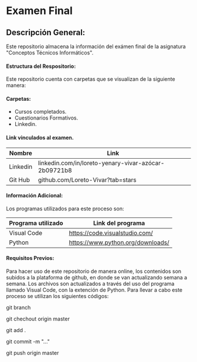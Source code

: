 # Examen Final

## Descripción General:
Este repositorio almacena la información del exámen final de la asignatura "Conceptos Técnicos Informáticos".

#### Estructura del Respositorio:
Este repositorio cuenta con carpetas que se visualizan de la siguiente manera:

#### Carpetas:
- Cursos completados.
- Cuestionarios Formativos.
- Linkedin.


#### Link vinculados al examen.


| Nombre	       | Link                                                   |
| -------------- | -------------------------------------------------------|
| Linkedin	     | linkedin.com/in/loreto-yenary-vivar-azócar-2b09721b8   |
| Git Hub	       | github.com/Loreto-Vivar?tab=stars                      |



#### Información Adicional:

Los programas utilizados para este proceso son:

| Programa utilizado         | Link del programa                           |
| -------------------------- | --------------------------------------------|
| Visual Code                | https://code.visualstudio.com/              |
| Python	                   | https://www.python.org/downloads/           |

#### Requisitos Previos:

Para hacer uso de este repositorio de manera online, los contenidos son subidos a la plataforma de github, en donde se van actualizando semana a semana. Los archivos son actualizados a través del uso del programa llamado Visual Code, con la extención de Python. Para llevar a cabo este proceso se utilizan los siguientes códigos:

git branch

git chechout origin master

git add .

git commit -m "..."

git push origin master
